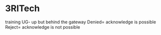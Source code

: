 # 3RITech
training
UG- up but behind the gateway
Denied= acknowledge is possible
Reject= acknowledge is not possible
